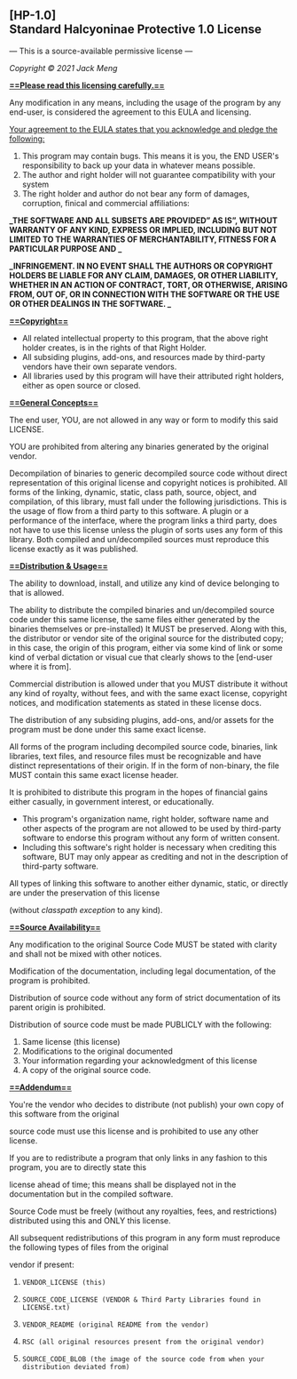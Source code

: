 ## [HP-1.0] <br> Standard Halcyoninae Protective 1.0 License
 — This is a source-available permissive license —

 

_Copyright © 2021 Jack Meng_

**<span style="text-decoration:underline;">==Please read this licensing carefully.==</span>**

Any modification in any means, including the usage of the program by any end-user, is considered the agreement to this EULA and licensing. 

<span style="text-decoration:underline;">Your agreement to the EULA states that you acknowledge and pledge the following:</span>



1. This program may contain bugs. This means it is you, the END USER's responsibility to back up your data in whatever means possible.
2. The author and right holder will not guarantee compatibility with your system
3. The right holder and author do not bear any form of damages, corruption, finical and commercial affiliations:

**_THE SOFTWARE AND ALL SUBSETS ARE PROVIDED” AS IS”, WITHOUT WARRANTY OF ANY KIND, EXPRESS OR IMPLIED, INCLUDING BUT NOT LIMITED TO THE WARRANTIES OF MERCHANTABILITY, FITNESS FOR A PARTICULAR PURPOSE AND _**

**_INFRINGEMENT. IN NO EVENT SHALL THE AUTHORS OR COPYRIGHT HOLDERS BE LIABLE FOR ANY CLAIM, DAMAGES, OR OTHER LIABILITY, WHETHER IN AN ACTION OF CONTRACT, TORT, OR OTHERWISE, ARISING FROM, OUT OF, OR IN CONNECTION WITH THE SOFTWARE OR THE USE OR OTHER DEALINGS IN THE SOFTWARE. _**

**<span style="text-decoration:underline;">==Copyright==</span>**



* All related intellectual property to this program, that the above right holder creates, is in the rights of that Right Holder.
* All subsiding plugins, add-ons, and resources made by third-party vendors have their own separate vendors.
* All libraries used by this program will have their attributed right holders, either as open source or closed.

**<span style="text-decoration:underline;">==General Concepts==</span>**

The end user, YOU, are not allowed in any way or form to modify this said LICENSE.

YOU are prohibited from altering any binaries generated by the original vendor.

Decompilation of binaries to generic decompiled source code without direct representation of this original license and copyright notices is prohibited. All forms of the linking, dynamic, static, class path, source, object, and compilation, of this library, must fall under the following jurisdictions. This is the usage of flow from a third party to this software. A plugin or a performance of the interface, where the program links a third party, does not have to use this license unless the plugin of sorts uses any form of this library. Both compiled and un/decompiled sources must reproduce this license exactly as it was published.

**<span style="text-decoration:underline;">==Distribution & Usage==</span>**

The ability to download, install, and utilize any kind of device belonging to that is allowed.

The ability to distribute the compiled binaries and un/decompiled source code under this same license, the same files either generated by the binaries themselves or pre-installed) It MUST be preserved. Along with this, the distributor or vendor site of the original source for the distributed copy; in this case, the origin of this program, either via some kind of link or some kind of verbal dictation or visual cue that clearly shows to the [end-user where it is from].

Commercial distribution is allowed under that you MUST distribute it without any kind of royalty, without fees, and with the same exact license, copyright notices, and modification statements as stated in these license docs.

The distribution of any subsiding plugins, add-ons, and/or assets for the program must be done under this same exact license.

All forms of the program including decompiled source code, binaries, link libraries, text files, and resource files must be recognizable and have distinct representations of their origin. If in the form of non-binary, the file MUST contain this same exact license header.

It is prohibited to distribute this program in the hopes of financial gains either casually, in government interest, or educationally.



*  This program's organization name, right holder, software name and other aspects of the program are not allowed to be used by third-party software to endorse this program without any form of written consent.
* Including this software's right holder is necessary when crediting this software, BUT may only appear as crediting and not in the description of third-party software.

   

All types of linking this software to another either dynamic, static, or directly are under the preservation of this license 

(without _classpath exception_ to any kind).

**<span style="text-decoration:underline;">==Source Availability==</span>**

Any modification to the original Source Code MUST be stated with clarity and shall not be mixed with other notices.

Modification of the documentation, including legal documentation, of the program is prohibited.

Distribution of source code without any form of strict documentation of its parent origin is prohibited.

Distribution of source code must be made PUBLICLY with the following:



1. Same license (this license)
2. Modifications to the original documented
3. Your information regarding your acknowledgment of this license
4. A copy of the original source code.

**<span style="text-decoration:underline;">==Addendum==</span>**

You're the vendor who decides to distribute (not publish) your own copy of this software from the original

source code must use this license and is prohibited to use any other license. 

If you are to redistribute a program that only links in any fashion to this program, you are to directly state this 

license ahead of time; this means shall be displayed not in the documentation but in the compiled software.

Source Code must be freely (without any royalties, fees, and restrictions) distributed using this and ONLY this license.

All subsequent redistributions of this program in any form must reproduce the following types of files from the original

vendor if present:



1.     VENDOR_LICENSE (this)
2.     SOURCE_CODE_LICENSE (VENDOR & Third Party Libraries found in LICENSE.txt)
3.     VENDOR_README (original README from the vendor)
4.     RSC (all original resources present from the original vendor)
5.     SOURCE_CODE_BLOB (the image of the source code from when your distribution deviated from)
